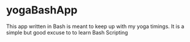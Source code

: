 # yogaBashApp
This app written in Bash is meant to keep up with my yoga timings. It is a simple but good excuse to to learn Bash Scripting
